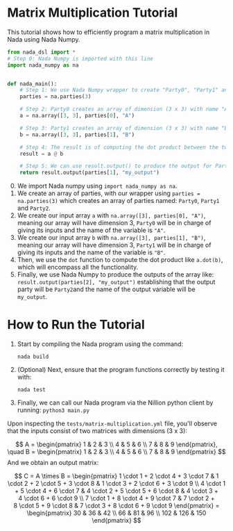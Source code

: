 # Matrix Multiplication Tutorial

This tutorial shows how to efficiently program a matrix multiplication in Nada using Nada Numpy. 

```python
from nada_dsl import *
# Step 0: Nada Numpy is imported with this line
import nada_numpy as na


def nada_main():
    # Step 1: We use Nada Numpy wrapper to create "Party0", "Party1" and "Party2"
    parties = na.parties(3)

    # Step 2: Party0 creates an array of dimension (3 x 3) with name "A"
    a = na.array([3, 3], parties[0], "A")

    # Step 3: Party1 creates an array of dimension (3 x 3) with name "B"
    b = na.array([3, 3], parties[1], "B")

    # Step 4: The result is of computing the dot product between the two which is another (3 x 3) matrix
    result = a @ b

    # Step 5: We can use result.output() to produce the output for Party2 and variable name "my_output"
    return result.output(parties[1], "my_output")

```

0. We import Nada numpy using `import nada_numpy as na`.
1. We create an array of parties, with our wrapper using `parties = na.parties(3)` which creates an array of parties named: `Party0`, `Party1` and `Party2`.
2. We create our input array `a` with `na.array([3], parties[0], "A")`, meaning our array will have dimension 3, `Party0` will be in charge of giving its inputs and the name of the variable is `"A"`.
3. We create our input array `b` with `na.array([3], parties[1], "B")`, meaning our array will have dimension 3, `Party1` will be in charge of giving its inputs and the name of the variable is `"B"`.
4. Then, we use the `dot` function to compute the dot product like `a.dot(b)`, which will encompass all the functionality.
5. Finally, we use Nada Numpy to produce the outputs of the array like:  `result.output(parties[2], "my_output")` establishing that the output party will be `Party2`and the name of the output variable will be `my_output`. 

# How to Run the Tutorial

1. Start by compiling the Nada program using the command:
   ```
   nada build
   ```

2. (Optional) Next, ensure that the program functions correctly by testing it with:
   ```
   nada test
   ```

3. Finally, we can call our Nada program via the Nillion python client by running: `python3 main.py`

Upon inspecting the `tests/matrix-multiplication.yml` file, you'll observe that the inputs consist of two matrices with dimensions (3 x 3):

$$
A = \begin{pmatrix} 1 & 2 & 3 \\ 4 & 5 & 6 \\ 7 & 8 & 9 \end{pmatrix}, \quad B = \begin{pmatrix} 1 & 2 & 3 \\ 4 & 5 & 6 \\ 7 & 8 & 9 \end{pmatrix}
$$
And we obtain an output matrix:

$$
C = A \times B = \begin{pmatrix} 1 \cdot 1 + 2 \cdot 4 + 3 \cdot 7  & 1 \cdot 2 + 2 \cdot 5 + 3 \cdot 8  & 1 \cdot 3 + 2 \cdot 6 + 3 \cdot 9  \\ 4 \cdot 1 + 5 \cdot 4 + 6 \cdot 7  &  4 \cdot 2 + 5 \cdot 5 + 6 \cdot 8  & 4 \cdot 3 + 4 \cdot 6 + 6 \cdot 9 \\ 7 \cdot 1 + 8 \cdot 4 + 9 \cdot 7  &  7 \cdot 2 + 8 \cdot 5 + 9 \cdot 8  & 7 \cdot 3 + 8 \cdot 6 + 9 \cdot 9 \end{pmatrix} = \begin{pmatrix} 30 & 36 & 42 \\ 66 & 81 & 96 \\ 102 & 126 & 150 \end{pmatrix} $$ 